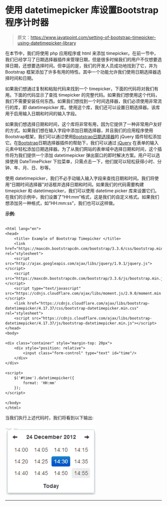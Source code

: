 # 使用 datetimepicker 库设置Bootstrap程序计时器

> 原文：<https://www.javatpoint.com/setting-of-bootstrap-timepicker-using-datetimepicker-library>

在本节中，我们将使用 php 应用程序或 html 来添加 timepicker。在前一节中，我们已经学习了日期选择器插件来管理日期，但是很多时候我们的用户不仅想要选择日期，还想要选择时间。但幸运的是，我们的开发人员成功地找到了它，并为 Bootstrap 框架添加了许多有用的特性。其中一个功能允许我们使用日期选择器选择时间和日期。

如果我们想通过复制和粘贴代码来找到一个 timepicker，下面的代码将对我们有用。下面的代码显示了查找 timepicker 的完整代码。如果我们想使用这个代码，我们不需要安装任何东西。如果我们想找到一个时间选择器，我们必须使用非常流行的库，即 datetimepicker 库。使用这个库，我们还可以设置日期选择器。该库用于启用输入日期和时间的输入字段。

如果我们想选择日期和时间，这个库将非常有用，因为它提供了一种非常用户友好的方式。如果我们想在输入字段中添加日期选择器，并且我们的应用程序使用Bootstrap框架，我们可以通过使用[Bootstrap日期选择器](https://www.javatpoint.com/bootstrap-picker)的 jQuery 插件轻松添加它。在[Bootstrap](https://www.javatpoint.com/bootstrap-tutorial)日期选择器插件的帮助下，我们可以通过 [jQuery](https://www.javatpoint.com/jquery-tutorial) 在表单的输入元素中轻松添加日期选择器。为了从我们网站的表单域中选择日期和时间，这个插件将为我们提供一个添加 datetimepicker 弹出窗口的即时解决方案。用户可以选择使用 DateTimePicker 下拉菜单，只需点击一下，他们就可以轻松获得小时、分钟、年、月、日、秒等。

使用 datetimepicker，我们不必手动输入输入字段来查找日期和时间。我们将使用“日期时间选择器”对话框并选择日期和时间。如果我们的代码需要构建 timepicker 和 datetimepicker，我们可以使用 datetime picker 库来设置它们。在我们的示例中，我们设置了“HH:mm”格式，这是我们的自定义格式。如果我们想添加另一种格式，如“HH:mm:ss”，我们也可以这样做。

**示例:**

```

<html lang="en">
<head>
    <title> Example of Bootstrap Timepicker </title>  
    <link href="https://maxcdn.bootstrapcdn.com/bootstrap/3.3.6/css/bootstrap.min.css" rel="stylesheet">
    <script src="http://ajax.googleapis.com/ajax/libs/jquery/1.9.1/jquery.js"></script>
    <script src="https://maxcdn.bootstrapcdn.com/bootstrap/3.3.6/js/bootstrap.min.js"></script>  
    <script type="text/javascript" src="https://cdnjs.cloudflare.com/ajax/libs/moment.js/2.9.0/moment.min.js"></script>
    <link href="https://cdnjs.cloudflare.com/ajax/libs/bootstrap-datetimepicker/4.17.37/css/bootstrap-datetimepicker.min.css" rel="stylesheet">
    <script src="https://cdnjs.cloudflare.com/ajax/libs/bootstrap-datetimepicker/4.17.37/js/bootstrap-datetimepicker.min.js"></script>  
</head>
<body>

<div class="container" style="margin-top: 20px">
    <div style="position: relative">
        <input class="form-control" type="text" id="time"/>
    </div>
</div>

<script>
    $('#time').datetimepicker({
        format: 'HH:mm'
    });
</script>

</body>
</html>

```

当我们执行上述代码时，我们将看到以下输出:

![Setting of bootstrap timepicker using datetimepicker library](img/6f854047ab85622bf9646b0eaca2dc3a.png)

* * *